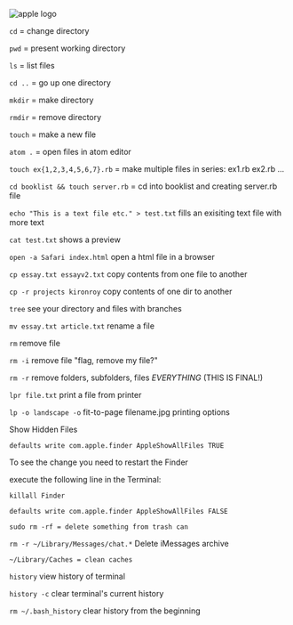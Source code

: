
![apple logo](https://kironroy.github.io/apple.svg)


```cd``` = change directory

```pwd``` = present working directory

```ls```  = list files

```cd ..``` = go up one directory

```mkdir``` = make directory

```rmdir``` = remove directory

```touch``` = make a new file

```atom .``` = open files in atom editor

```touch ex{1,2,3,4,5,6,7}.rb``` = make multiple files in series: ex1.rb ex2.rb ...

```cd booklist && touch server.rb``` = cd into booklist and creating server.rb file

```echo "This is a text file etc." > test.txt``` fills an exisiting text file with more text

```cat test.txt``` shows a preview

```open -a Safari index.html``` open a html file in a browser

```cp essay.txt essayv2.txt``` copy contents from one file to another

```cp -r projects kironroy``` copy contents of one dir to another

```tree``` see your directory and files with branches

```mv essay.txt article.txt```  rename a file

```rm``` remove file

```rm -i``` remove file "flag, remove my file?"

```rm -r``` remove folders, subfolders, files *EVERYTHING* (THIS IS FINAL!)

```lpr file.txt``` print a file from printer

```lp -o landscape -o``` fit-to-page filename.jpg printing options

Show Hidden Files

```defaults write com.apple.finder AppleShowAllFiles TRUE```

To see the change you need to restart the Finder

execute the following line in the Terminal:

```killall Finder```

```defaults write com.apple.finder AppleShowAllFiles FALSE```

```sudo rm -rf = delete something from trash can```

```rm -r ~/Library/Messages/chat.*``` Delete iMessages archive

```~/Library/Caches = clean caches```

```history``` view history of terminal

```history -c``` clear terminal's current history

```rm ~/.bash_history``` clear history from the beginning
